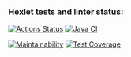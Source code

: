 ### Hexlet tests and linter status:
[![Actions Status](https://github.com/MrMikki-boop/java-project-78/actions/workflows/hexlet-check.yml/badge.svg)](https://github.com/MrMikki-boop/java-project-78/actions)
[![Java CI](https://github.com/MrMikki-boop/java-project-78/actions/workflows/main.yml/badge.svg)](https://github.com/MrMikki-boop/java-project-78/actions/workflows/main.yml)

[![Maintainability](https://api.codeclimate.com/v1/badges/172cc8c3b415d9db6f27/maintainability)](https://codeclimate.com/github/MrMikki-boop/java-project-78/maintainability)
[![Test Coverage](https://api.codeclimate.com/v1/badges/172cc8c3b415d9db6f27/test_coverage)](https://codeclimate.com/github/MrMikki-boop/java-project-78/test_coverage)